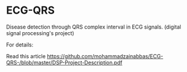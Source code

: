 # ECG-QRS
Disease detection through QRS complex interval in ECG signals. (digital signal processing's project)

For details: 

Read this article https://github.com/mohammadzainabbas/ECG-QRS-/blob/master/DSP-Project-Description.pdf
